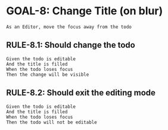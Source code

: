 # GOAL-8: Change Title (on blur)

```gherkin
As an Editor, move the focus away from the todo
```

## RULE-8.1: Should change the todo

```gherkin
Given the todo is editable
And the title is filled
When the todo loses focus
Then the change will be visible
```

## RULE-8.2: Should exit the editing mode

```gherkin
Given the todo is editable
And the title is filled
When the todo loses focus
Then the todo will not be editable
```
